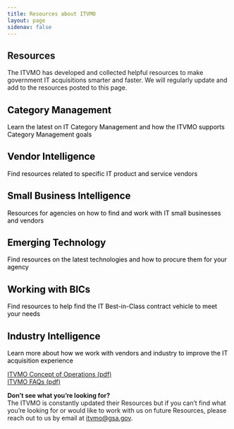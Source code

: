 ```yaml
---
title: Resources about ITVMO
layout: page
sidenav: false
---
```


<section class="grid-container clearfix padding-left-0 padding-right-1">
<h1 class="margin-top-0">Resources</h1>
<p>The ITVMO  has developed and collected helpful resources to make government IT  acquisitions smarter and faster. We will regularly update and add to the resources posted to this page.</p>
<div class="grid-row">
  <div class="tablet:grid-col-6 padding-1">
      <a href="{{site.baseurl}}/category-mngmt/" style="color:black;text-decoration: none; display: block;" class="height-full">
        <div class="bg-white padding-3 border-top-05 border-accent-warm shadow-5 height-full resources-hover">
              <h2 class="usa-prose resources-title">Category Management</h2>
              <p class="resources-text">Learn the latest on IT Category Management and how the ITVMO supports Category Management goals</p>
        </div>
      </a>
    </div>
    <div class="tablet:grid-col-6 padding-1">
      <a href="{{site.baseurl}}/vendor-intelligence/" style="color:black;text-decoration: none; display: block;" class="height-full">
        <div class="bg-white padding-3 border-top-05 border-accent-warm shadow-5 height-full resources-hover">
              <h2 class="usa-prose resources-title">Vendor Intelligence</h2>
              <p class="resources-text">Find resources related to specific IT product and service vendors</p>
        </div>
      </a>
    </div>
    </div>
   <div class="grid-row">
   <div class="tablet:grid-col-6 padding-1">
      <a href="{{site.baseurl}}/small-business-intelligence/" style="color:black;text-decoration: none; display: block;" class="height-full">
        <div class="bg-white padding-3 border-top-05 border-accent-warm shadow-5 height-full resources-hover">
              <h2 class="usa-prose resources-title">Small Business Intelligence</h2>
              <p class="resources-text">Resources for agencies on how to find and work with IT small businesses and vendors</p>
        </div>
      </a>
    </div>
  <div class="tablet:grid-col-6 padding-1">
      <a href="{{site.baseurl}}/emerging-technology/" style="color:black;text-decoration: none; display: block;" class="height-full">
        <div class="bg-white padding-3 border-top-05 border-accent-warm shadow-5 height-full resources-hover">
              <h2 class="usa-prose resources-title">Emerging Technology</h2>
              <p class="resources-text">Find resources on the latest technologies and how to procure them for your agency</p>
        </div>
      </a>
    </div>
    </div>
    <div class="grid-row">
    <div class="tablet:grid-col-6 padding-1">
      <a href="{{site.baseurl}}/working-with-bics/" style="color:black;text-decoration: none; display: block;" class="height-full">
        <div class="bg-white padding-3 border-top-05 border-accent-warm shadow-5 height-full resources-hover">
              <h2 class="usa-prose resources-title">Working with BICs</h2>
              <p class="resources-text">Find resources to help find the IT Best-in-Class contract vehicle to meet your needs</p>
        </div>
      </a>
    </div>
    <div class="tablet:grid-col-6 padding-1">
      <a href="{{site.baseurl}}/industry-intelligence/" style="color:black;text-decoration: none; display: block;" class="height-full">
        <div class="bg-white padding-3 border-top-05 border-accent-warm shadow-5 height-full resources-hover">
              <h2 class="usa-prose resources-title">Industry Intelligence</h2>
              <p class="resources-text">Learn more about how we work with vendors and industry to improve the IT acquisition experience</p>
        </div>
      </a>
    </div>
    </div>
    <div class="grid-row padding-1 padding-top-3">
      <a href="{{site.baseurl}}/assets/files/ITVMO-Concept-of-Operations-FINAL-DRAFT-v1.1-(5).pdf" class="usa-button usa-button--outline">ITVMO Concept of Operations (pdf)</a>
    </div>
    <div class="grid-row padding-1">
      <a href="{{site.baseurl}}/assets/files/ITVMO-FAQs_20201217-(2).pdf" class="usa-button usa-button--outline">ITVMO FAQs (pdf)</a>
    </div>
    <p><strong>Don’t see what you’re looking for?</strong> <br/>
    The ITVMO is constantly updated their Resources but if you can’t find what you’re looking for or would like to work with us on future Resources, please reach out to us by email at <a href="mailto:itvmo@gsa.gov">itvmo@gsa.gov</a>.</p>
</section>

